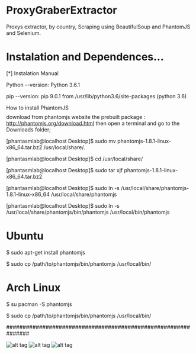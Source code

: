 # ProxyGraberExtractor
Proxys extractor, by country, Scraping using BeautifulSoup and PhantomJS and Selenium.

# Instalation and Dependences...
[*] Instalation Manual

Python --version: Python 3.6.1

pip --version: pip 9.0.1 from /usr/lib/python3.6/site-packages (python 3.6)

$$$$$$$$$$$$$$$$$$$$$$$$$$$$$$
$$ How to install PhantomJS $$
$$$$$$$$$$$$$$$$$$$$$$$$$$$$$$
download from phantomjs website the prebuilt package : http://phantomjs.org/download.html 
then open a terminal and go to the Downloads folder;

[phantasmlab@localhost Desktop]$ sudo mv phantomjs-1.8.1-linux-x86_64.tar.bz2 /usr/local/share/.

[phantasmlab@localhost Desktop]$ cd /usr/local/share/

[phantasmlab@localhost Desktop]$ sudo tar xjf phantomjs-1.8.1-linux-x86_64.tar.bz2

[phantasmlab@localhost Desktop]$ sudo ln -s /usr/local/share/phantomjs-1.8.1-linux-x86_64 /usr/local/share/phantomjs

[phantasmlab@localhost Desktop]$ sudo ln -s /usr/local/share/phantomjs/bin/phantomjs /usr/local/bin/phantomjs


# Ubuntu 

$ sudo apt-get install phantomjs


$ sudo cp /path/to/phantomjs/bin/phantomjs /usr/local/bin/

# Arch Linux

$ su pacman -S phantomjs


$ sudo cp /path/to/phantomjs/bin/phantomjs /usr/local/bin/

###############################################################

![alt tag](http://imgur.com/dYxzA0n.jpg)
![alt tag](http://imgur.com/reYn2iQ.jpg)
![alt tag](http://imgur.com/DqKnBSN.jpg)

